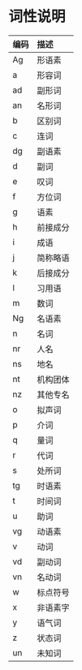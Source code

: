 # 词性说明

| 编码 | 描述 |
|:---|:---|
| Ag | 形语素 |
| a | 形容词 |
| ad | 副形词 |
| an | 名形词 |
| b | 区别词 |
| c | 连词 |
| dg | 副语素 |
| d | 副词 |
| e | 叹词 |
| f | 方位词 |
| g | 语素 |
| h | 前接成分 |
| i | 成语 |
| j | 简称略语 |
| k | 后接成分 |
| l | 习用语 |
| m | 数词 |
| Ng | 名语素 |
| n | 名词 |
| nr | 人名 |
| ns | 地名 |
| nt | 机构团体 |
| nz | 其他专名 |
| o | 拟声词 |
| p | 介词 |
| q | 量词 |
| r | 代词 |
| s | 处所词 |
| tg | 时语素 |
| t | 时间词 |
| u | 助词 |
| vg | 动语素 |
| v | 动词 |
| vd | 副动词 |
| vn | 名动词 |
| w | 标点符号 |
| x | 非语素字 |
| y | 语气词 |
| z | 状态词 |
| un | 未知词 |
